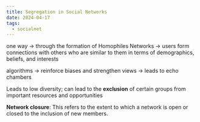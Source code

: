 ```yaml
---
title: Segregation in Social Networks
date: 2024-04-17
tags:
  - socialnet
---
```

one way -> through the formation of Homophiles Networks -> users form connections with others who are similar to them in terms of demographics, beliefs, and interests

algorithms -> reinforce biases and strengthen views -> leads to echo chambers

Leads to low diversity; can lead to the **exclusion** of certain groups from important resources and opportunities

**Network closure**: This refers to the extent to which a network is open or closed to the inclusion of new members.